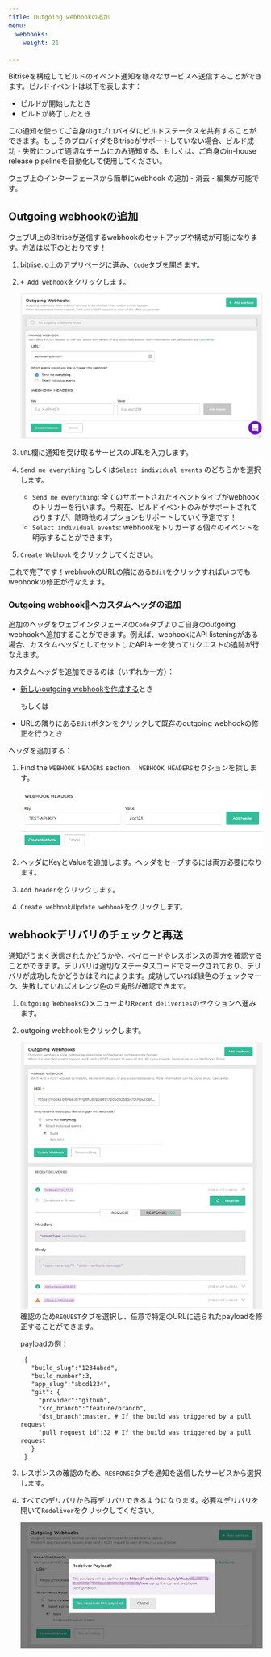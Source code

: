 ```yaml
---
title: Outgoing webhookの追加
menu:
  webhooks:
    weight: 21

---
```

Bitriseを構成してビルドのイベント通知を様々なサービスへ送信することができます。ビルドイベントは以下を表します：

* ビルドが開始したとき
* ビルドが終了したとき

この通知を使ってご自身のgitプロバイダにビルドステータスを共有することができます。もしそのプロバイダをBitriseがサポートしていない場合、ビルド成功・失敗について適切なチームにのみ通知する、もしくは、ご自身のin-house release pipelineを自動化して使用してください。

ウェブ上のインターフェースから簡単にwebhook の追加・消去・編集が可能です。

## Outgoing webhookの追加

ウェブUI上のBitriseが送信するwebhookのセットアップや構成が可能になります。方法は以下のとおりです！

1. [bitrise.io](https://www.bitrise.io)上のアプリページに進み、`Code`タブを開きます。
2. `+ Add webhook`をクリックします。

   ![Adding outgoing webhook](/img/webhooks/adding-outgoing.png)
3. `URL`欄に通知を受け取るサービスのURLを入力します。
4. `Send me everything` もしくは`Select individual events` のどちらかを選択します。
   * `Send me everything`: 全てのサポートされたイベントタイプがwebhookのトリガーを行います。今現在、ビルドイベントのみがサポートされておりますが、随時他のオプションもサポートしていく予定です！
   * `Select individual events`: webhookをトリガーする個々のイベントを明示することができます。
5. `Create Webhook` をクリックしてください。

これで完了です！webhookのURLの隣にある`Edit`をクリックすればいつでもwebhookの修正が行なえます。

### Outgoing webhookへカスタムヘッダの追加

追加のヘッダをウェブインタフェースの`Code`タブよりご自身のoutgoing webhookへ追加することができます。例えば、webhookにAPI listeningがある場合、カスタムヘッダとしてセットしたAPIキーを使ってリクエストの追跡が行なえます。

カスタムヘッダを追加できるのは（いずれか一方）：

* [新しいoutgoing webhookを作成する](/webhooks/adding-outgoing-webhooks#adding-an-outgoing-webhook)とき

  もしくは
* URLの隣りにある`Edit`ボタンをクリックして既存のoutgoing webhookの修正を行うとき

ヘッダを追加する：

1. Find the `WEBHOOK HEADERS` section.　`WEBHOOK HEADERS`セクションを探します。

   ![Webhook headers](/img/webhooks/webhook-headers.png)
2. ヘッダにKeyとValueを追加します。ヘッダをセーブするには両方必要になります。
3. `Add header`をクリックします。
4. `Create webhook`/`Update webhook`をクリックします。

## webhookデリバリのチェックと再送

通知がうまく送信されたかどうかや、ペイロードやレスポンスの両方を確認することができます。デリバリは適切なステータスコードでマークされており、デリバリが成功したかどうかはそれによります。成功していれば緑色のチェックマーク、失敗していればオレンジ色の三角形が確認できます。

1. `Outgoing Webhooks`のメニューより`Recent deliveries`のセクションへ進みます。
2. outgoing webhookをクリックします。

   ![Outgoing webhook](/img/webhooks/outgoing-webhook.jpeg)確認のため`REQUEST`タブを選択し、任意で特定のURLに送られたpayloadを修正することができます。

   payloadの例：

        {
          "build_slug":"1234abcd",
          "build_number":3,
          "app_slug":"abcd1234",
          "git": {
            "provider":"github",
            "src_branch":"feature/branch",
            "dst_branch":master, # If the build was triggered by a pull request
            "pull_request_id":32 # If the build was triggered by a pull request
          }
        }
3. レスポンスの確認のため、`RESPONSE`タブを通知を送信したサービスから選択します。
4. すべてのデリバリから再デリバリできるようになります。必要なデリバリを開いて`Redeliver`をクリックしてください。

   ![Redeliver](/img/webhooks/redeliver-payload.jpeg)